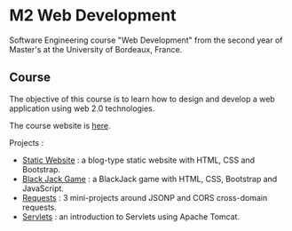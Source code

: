 # M2 Web Development

Software Engineering course "Web Development" from the second year of Master's at the University of Bordeaux, France.

## Course

The objective of this course is to learn how to design and develop a web application using web 2.0 technologies.

The course website is [here](http://www.reveillere.fr/M2WEB/).

Projects :

- [Static Website](https://github.com/maphdev/M2_Web_Development/tree/master/TD01_Static_Website) : a blog-type static website with HTML, CSS and Bootstrap.
- [Black Jack Game](https://github.com/maphdev/M2_Web_Development/tree/master/TD02_BlackJack) : a BlackJack game with HTML, CSS, Bootstrap and JavaScript.
- [Requests](https://github.com/maphdev/M2_Web_Development/tree/master/TD03_Requests) : 3 mini-projects around JSONP and CORS cross-domain requests. 
- [Servlets](https://github.com/maphdev/M2_Web_Development/tree/master/TD04_Servlet) : an introduction to Servlets using Apache Tomcat.
